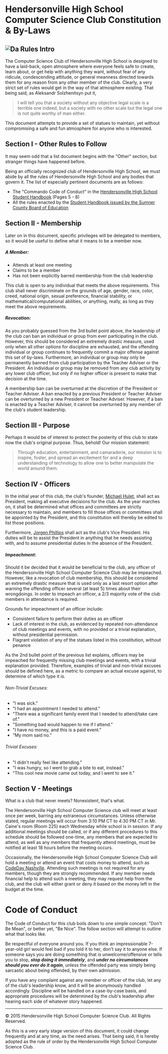 Hendersonville High School Computer Science Club Constitution & By-Laws
========
![Da Rules](http://s3.amazonaws.com/scschoolfiles/553/img_pd_220816_tsb79d.jpg)
Intro
-----
The Computer Science Club of Hendersonville High School is designed to have a laid-back, open atmosphere where everyone feels safe to create, learn about, or get help with anything they want, without fear of any ridicule, condescending attitude, or general meanness directed towards them for any reason from any other member of the club. Clearly, a very strict set of rules would get in the way of that atmosphere existing. That being said, as Aleksandr Solzhenitsyn put it,

> I will tell you that a society without any
> objective legal scale is a terrible one indeed,
> but a society with no other scale but the legal one
> is not quite worthy of man either.

This document attempts to provide a set of statues to maintain, yet without compromising a safe and fun atmosphere for anyone who is interested.

Section I - Other Rules to Follow
---------------------------------
It may seem odd that a list document begins with the "Other" section, but stranger things have happened before.

Being an officially recognized club of Hendersonville High School, we must abide by all the rules of Hendersonville High School and any bodies that govern it. The list of especially pertinent documents are as follows:

- The "Commando Code of Conduct" in the [Hendersonville High School Student Handbook](http://hhs.sumnerschools.org/images/docs/2015_hhs_handbook_v3.pdf) (Pages 5 - 8)
- All the rules enacted by the [Student Handbook issued by the Sumner County Board of Education](http://sumnerschools.org/images/admin/StudentHandbook.pdf)

Section II - Membership
-----------------------
Later on in this document, specific privileges will be delegated to members, so it would be useful to define what it means to be a member now.

##### A Member: #####

- Attends at least one meeting
- Claims to be a member
- Has not been explicitly barred membership from the club leadership

This club is open to any individual that meets the above requirements. This club shall never discriminate on the grounds of age, gender, race, color, creed, national origin, sexual preference, financial stability, or mathematical/computational abilities, or anything, really, as long as they meet the above requirements.

##### Revocation: #####

As you probably guessed from the 3rd bullet point above, the leadership of the club can ban an individual or group from ever participating in the club. However, this should be considered an extremely drastic measure, used only when all other options for discipline are exhausted, and the offending individual or group continues to frequently commit a major offense against this set of by-laws. Furthermore, an individual or group may only be permanently banned from club participation by the Teacher Adviser or the President. An individual or group may be removed from any club activity by any lower club officer, but only if no higher officer is present to make that decision at the time.

A membership ban can be overturned at the discretion of the President or Teacher Adviser. A ban enacted by a previous President or Teacher Adviser can be overturned by a new President or Teacher Adviser. However, if a ban is enacted by a Teacher Adviser, it cannot be overturned by any member of the club's student leadership.

Section III - Purpose
---------------------

Perhaps it would be of interest to protect the posterity of this club to state now the club's original purpose. Thus, behold! Our mission statement:

> Through education, entertainment, and camaraderie, our
> mission is to inspire, foster, and spread an excitement for
> and a deep understanding of technology to allow one to
> better manipulate the world around them.

Section IV - Officers
---------------------
<!--TODO: Eventually define officer roles and their duties, as well as how they are appointed-->

In the initial year of this club, the club's founder, [Michael Hulet](http://github.com/raysarebest), shall act as President, making all executive decisions for the club. As the year marches on, it shall be determined what offices and committees are strictly necessary to maintain, and members to fill those offices or committees shall be appointed by the President, and this constitution will thereby be edited to list those positions.

Furthermore, [Jorgen Phillips](https://github.com/JorgenPhi) shall act as the club's Vice President. His duties will be to assist the President in anything that he needs assisting with, and to assume presidential duties in the absence of the President.

##### Impeachment: #####
<!--TODO: There's a >0 chance that there will be online voting for this club in the near future. This section will have to be edited-->

Should it be decided that it would be beneficial to the club, any officer of the Hendersonville High School Computer Science Club may be impeached. However, like a revocation of club membership, this should be considered an extremely drastic measure that is used only as a last resort option after warning the offending officer several (at least 5) times about their wrongdoings. In order to impeach an officer, a 2/3 majority vote of the club members in attendance is required.

Grounds for impeachment of an officer include:

- Consistent failure to perform their duties as an officer
- Lack of interest in the club, as evidenced by repeated non-attendance of club meetings and events, with no provided or a trivial explanation, without presidential permission.
- Flagrant violation of any of the statues listed in this constitution, without penance

As the 2nd bullet point of the previous list explains, officers may be impeached for frequently missing club meetings and events, with a trivial explanation provided. Therefore, examples of trivial and non-trivial excuses should be defined here, as a metric to compare an actual excuse against, to determine of which type it is.

###### Non-Trivial Excuses: ######

- "I was sick."
- "I had an appointment I needed to attend."
- "There was a significant family event that I needed to attend/take care of."
- "Something bad would happen to me if I attend."
- "I have no money, and this is a paid event."
- "My mom said no."

###### Trivial Excuses: ######

- "I didn't really feel like attending."
- "I was hungry, so I went to grab a bite to eat, instead."
- "This cool new movie came out today, and I went to see it."

Section V - Meetings
--------------------
What is a club that never meets? Nonexistent, that's what.

The Hendersonville High School Computer Science club will meet at least once per week, barring any extraneous circumstances. Unless otherwise stated, regular meetings will occur from 3:10 PM CT to 4:30 PM CT in Mr. Caine's room (Room 225) each Wednesday while school is in session. If any additional meetings should be called, or if any different procedures to this schedule should be followed one-time, any members that are expected to attend, as well as any members that frequently attend meetings, must be notified at least 18 hours before the meeting occurs.

Occasionally, the Hendersonville High School Computer Science Club will hold a meeting or attend an event that costs money to attend, such as [CodeDay Nashville](https://codeday.org/nashville). Attending such meetings is not required for any members, though they are strongly recommended. If any member needs financial help to attend such a meeting, they may request help from the club, and the club will either grant or deny it based on the money left in the budget at the time.

Code of Conduct
===============
The Code of Conduct for this club boils down to one simple concept: "Don't Be Mean", or better yet, "Be Nice". The follow section will attempt to outline what that looks like.

Be respectful of everyone around you. If you think an impressionable 7-year-old girl would feel bad if you told it to her, don't say it to anyone else. If someone says you are doing something that is unwelcome/offensive or tells you to stop, ***stop doing it immediately***, and ***under no circumstances should you ever do it again***, unless the offended party was simply being sarcastic about being offended, by their own admission.

If you have any complaint against any member or officer of the club, let any of the club's leadership know, and it will be anonymously handled accordingly. Discipline will be handled on a case-by-case basis, and appropriate procedures will be determined by the club's leadership after hearing each side of whatever story happened.

-----------------------------------------

&copy; 2015 Hendersonville High School Computer Science Club. All Rights Reserved.

As this is a very early stage version of this document, it could change frequently and at any time, as the need arises. That being said, it is hereby adopted as the rule of order by the Hendersonville High School Computer Science Club.